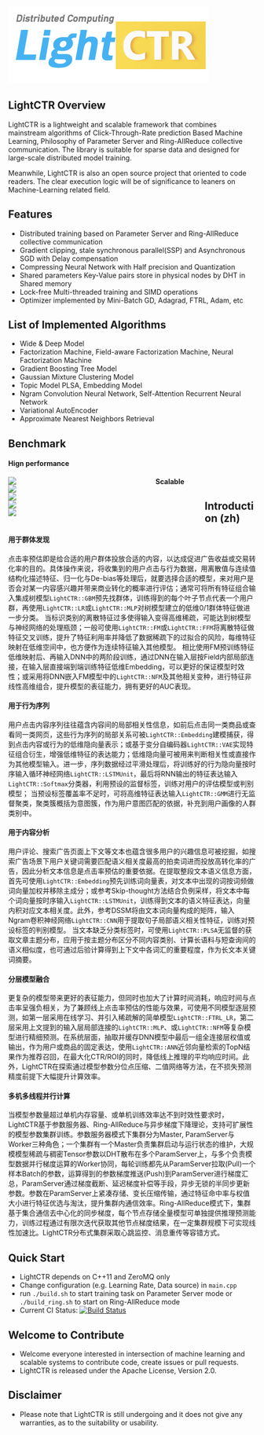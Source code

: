 ![Alt text -w135](./LightCTR_LOGO.png)
## LightCTR Overview
LightCTR is a lightweight and scalable framework that combines mainstream algorithms of Click-Through-Rate prediction Based Machine Learning, Philosophy of Parameter Server and Ring-AllReduce collective communication. The library is suitable for sparse data and designed for large-scale distributed model training.

Meanwhile, LightCTR is also an open source project that oriented to code readers. The clear execution logic will be of significance to leaners on Machine-Learning related field.

## Features
* Distributed training based on Parameter Server and Ring-AllReduce collective communication
* Gradient clipping, stale synchronous parallel(SSP) and Asynchronous SGD with Delay compensation
* Compressing Neural Network with Half precision and Quantization
* Shared parameters Key-Value pairs store in physical nodes by DHT in Shared memory
* Lock-free Multi-threaded training and SIMD operations
* Optimizer implemented by Mini-Batch GD, Adagrad, FTRL, Adam, etc

## List of Implemented Algorithms

* Wide & Deep Model
* Factorization Machine, Field-aware Factorization Machine, Neural Factorization Machine
* Gradient Boosting Tree Model
* Gaussian Mixture Clustering Model
* Topic Model PLSA, Embedding Model
* Ngram Convolution Neural Network, Self-Attention Recurrent Neural Network
* Variational AutoEncoder
* Approximate Nearest Neighbors Retrieval

## Benchmark
#### Hign performance
<div>
<img style="float:left;" src="https://github.com/cnkuangshi/LightCTR/blob/master/benchmark/vs_libfm.png" width = "300"/>
<img style="float:left;" src="https://github.com/cnkuangshi/LightCTR/blob/master/benchmark/vs_libffm.png" width = "300"/>
<img style="float:left;" src="https://github.com/cnkuangshi/LightCTR/blob/master/benchmark/vs_tf_cpu.png" width = "300"/>
</div>

#### Scalable
<div>
<img style="float:left;" src="https://github.com/cnkuangshi/LightCTR/blob/master/benchmark/4_node_ps.png" width = "400"/>
<img style="float:left;" src="https://github.com/cnkuangshi/LightCTR/blob/master/benchmark/4_node_ring.png" width = "400"/>
</div>

## Introduction (zh)
#### 用于群体发现
点击率预估即是给合适的用户群体投放合适的内容，以达成促进广告收益或交易转化率的目的。具体操作来说，将收集到的用户点击与行为数据，用离散值与连续值结构化描述特征、归一化与De-bias等处理后，就要选择合适的模型，来对用户是否会对某一内容感兴趣并带来商业转化的概率进行评估；通常可将所有特征组合输入集成树模型`LightCTR::GBM`预先找群体，训练得到的每个叶子节点代表一个用户群，再使用`LightCTR::LR`或`LightCTR::MLP`对树模型建立的低维0/1群体特征做进一步分类。
当标识类别的离散特征过多使得输入变得高维稀疏，可能达到树模型与神经网络的处理瓶颈；一般可使用`LightCTR::FM`或`LightCTR::FFM`将离散特征做特征交叉训练，提升了特征利用率并降低了数据稀疏下的过拟合的风险，每维特征映射在低维空间中，也方便作为连续特征输入其他模型。
相比使用FM预训练特征低维映射后、再输入DNN中的两阶段训练，通过DNN在输入层按Field内部局部连接，在输入层直接端到端训练特征低维Embedding，可以更好的保证模型时效性；或采用将DNN嵌入FM模型中的`LightCTR::NFM`及其他相关变种，进行特征非线性高维组合，提升模型的表征能力，拥有更好的AUC表现。

#### 用于行为序列
用户点击内容序列往往蕴含内容间的局部相关性信息，如前后点击同一类商品或查看同一类网页，这些行为序列的局部关系可被`LightCTR::Embedding`建模捕获，得到点击内容或行为的低维隐向量表示；或基于变分自编码器`LightCTR::VAE`实现特征组合衍生，增强低维特征的表达能力；低维隐向量可被用来判断相关性或直接作为其他模型输入。进一步，序列数据经过平滑处理后，将训练好的行为隐向量按时序输入循环神经网络`LightCTR::LSTMUnit`，最后将RNN输出的特征表达输入`LightCTR::Softmax`分类器，利用预设的监督标签，训练对用户的评估模型或判别模型；
当预设标签覆盖率不足时，可将高维特征表达输入`LightCTR::GMM`进行无监督聚类，聚类簇概括为意图簇，作为用户意图匹配的依据，补充到用户画像的人群类别中。

#### 用于内容分析
用户评论、搜索广告页面上下文等文本也蕴含很多用户的兴趣信息可被挖掘，如搜索广告场景下用户关键词需要匹配语义相关度最高的拍卖词进而投放高转化率的广告，因此分析文本信息是点击率预估的重要依据。在提取整段文本语义信息方面，首先可使用`LightCTR::Embedding`预先训练词向量表，对文本中出现的词按词频做词向量加权并移除主成分；或参考Skip-thought方法结合负例采样，将文本中每个词向量按时序输入`LightCTR::LSTMUnit`，训练得到文本的语义特征表达，向量内积对应文本相关度。此外，参考DSSM将由文本词向量构成的矩阵，输入Ngram卷积神经网络`LightCTR::CNN`用于提取句子局部语义相关性特征，训练对预设标签的判别模型。
当文本缺乏分类标签时，可使用`LightCTR::PLSA`无监督的获取文章主题分布，应用于按主题分布区分不同内容类别、计算长语料与短查询间的语义相似度，也可通过后验计算得到上下文中各词汇的重要程度，作为长文本关键词摘要。

#### 分层模型融合
更复杂的模型带来更好的表征能力，但同时也加大了计算时间消耗，响应时间与点击率呈强负相关，为了兼顾线上点击率预估的性能与效果，可使用不同模型逐层预测，如第一层采用在线学习、并引入稀疏解的简单模型`LightCTR::FTRL_LR`，第二层采用上文提到的输入层局部连接的`LightCTR::MLP`、或`LightCTR::NFM`等复杂模型进行精细预测。在系统层面，抽取并缓存DNN模型中最后一组全连接层权值或输出，作为用户或商品的固定表达，使用`LightCTR::ANN`近邻向量检索的TopN结果作为推荐召回，在最大化CTR/ROI的同时，降低线上推理的平均响应时间。此外，LightCTR在探索通过模型参数分位点压缩、二值网络等方法，在不损失预测精度前提下大幅提升计算效率。

#### 多机多线程并行计算
当模型参数量超过单机内存容量、或单机训练效率达不到时效性要求时，LightCTR基于参数服务器、Ring-AllReduce与异步梯度下降理论，支持可扩展性的模型参数集群训练。参数服务器模式下集群分为Master, ParamServer与Worker三种角色；一个集群有一个Master负责集群启动与运行状态的维护，大规模模型稀疏与稠密Tensor参数以DHT散布在多个ParamServer上，与多个负责模型数据并行梯度运算的Worker协同，每轮训练都先从ParamServer拉取(Pull)一个样本Batch的参数，运算得到的参数梯度推送(Push)到ParamServer进行梯度汇总，ParamServer通过梯度截断、延迟梯度补偿等手段，异步无锁的半同步更新参数。参数在ParamServer上紧凑存储、变长压缩传输，通过特征命中率与权值大小进行特征优选与淘汰，提升集群内通信效率。Ring-AllReduce模式下，集群基于集合通信去中心化的同步梯度，每个节点存储全量模型可单独提供推理预测能力，训练过程通过有限次迭代获取其他节点梯度结果，在一定集群规模下可实现线性加速比。LightCTR分布式集群采取心跳监控、消息重传等容错方式。

## Quick Start
* LightCTR depends on C++11 and ZeroMQ only
* Change configuration (e.g. Learning Rate, Data source) in `main.cpp`
* run `./build.sh` to start training task on Parameter Server mode or `./build_ring.sh` to start on Ring-AllReduce mode
* Current CI Status: [![Build Status](https://travis-ci.org/cnkuangshi/LightCTR.svg?branch=master)](https://travis-ci.org/cnkuangshi/LightCTR)

## Welcome to Contribute
* Welcome everyone interested in intersection of machine learning and scalable systems to contribute code, create issues or pull requests.
* LightCTR is released under the Apache License, Version 2.0.

## Disclaimer
* Please note that LightCTR is still undergoing and it does not give any warranties, as to the suitability or usability.

